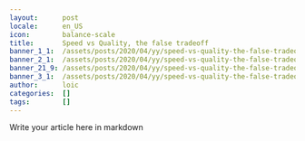```yaml
---
layout:      post
locale:      en_US
icon:        balance-scale
title:       Speed vs Quality, the false tradeoff
banner_1_1:  /assets/posts/2020/04/yy/speed-vs-quality-the-false-tradeoff_1_1.jpg
banner_2_1:  /assets/posts/2020/04/yy/speed-vs-quality-the-false-tradeoff_2_1.jpg
banner_21_9: /assets/posts/2020/04/yy/speed-vs-quality-the-false-tradeoff_21_9.jpg
banner_3_1:  /assets/posts/2020/04/yy/speed-vs-quality-the-false-tradeoff_3_1.jpg
author:      loic
categories:  []
tags:        []
---
```


Write your article here in markdown
